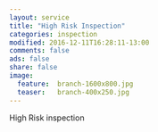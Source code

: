 ```yaml
---
layout: service
title: "High Risk Inspection"
categories: inspection
modified: 2016-12-11T16:28:11-13:00
comments: false
ads: false
share: false
image:
  feature:  branch-1600x800.jpg
  teaser:   branch-400x250.jpg
---
```

High Risk inspection
